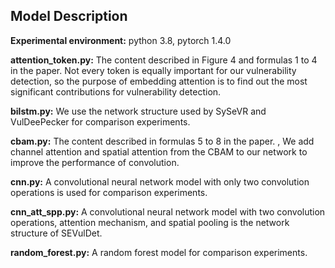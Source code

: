 Model Description
---
**Experimental environment:** python 3.8, pytorch 1.4.0

**attention_token.py:** The content described in Figure 4 and formulas 1 to 4 in the paper. Not every token is equally important for our vulnerability detection, so the purpose of embedding attention is to find out the most significant contributions for vulnerability detection.

**bilstm.py:** We use the network structure used by SySeVR and VulDeePecker for comparison experiments.

**cbam.py:** The content described in formulas 5 to 8 in the paper. , We add channel attention and spatial attention from the CBAM to our network to improve the performance of convolution.

**cnn.py:** A convolutional neural network model with only two convolution operations is used for comparison experiments.

**cnn_att_spp.py:** A convolutional neural network model with two convolution operations, attention mechanism, and spatial pooling is the network structure of SEVulDet.

**random_forest.py:** A random forest model for comparison experiments.
